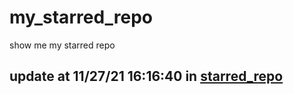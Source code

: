 # my_starred_repo
show me my starred repo

update at 11/27/21 16:16:40 in [starred_repo](./index.html)
---

